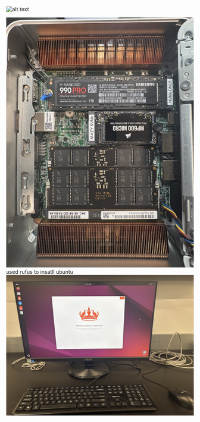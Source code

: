 ![alt text](image-12.png)

![alt text](image-13.png)
used rufus to insatll ubuntu 
![alt text](image-14.png)


